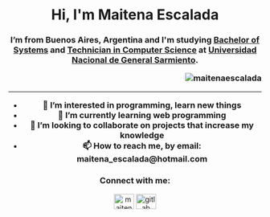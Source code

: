 <h1 align="center">Hi, I'm Maitena Escalada</h1>
<h3 align="center">I’m from Buenos Aires, Argentina and I'm studying <a href="https://www.ungs.edu.ar/carrera/licenciatura-en-sistemas">Bachelor 
 of Systems</a> and <a href="https://www.ungs.edu.ar/carrera/tecnicatura-universitaria-en-informatica"> Technician in Computer Science</a>
 at <a href=https://www.ungs.edu.ar"> Universidad Nacional de General Sarmiento</a>. 

<!--Contador de visitas-->
<br>
<p align="right"> <img src="https://komarev.com/ghpvc/?username=maittee&label=Profile%20views&color=lightgrey&style=for-the-badge" alt="maitenaescalada" /> </p>
  
<hr></hr>
 
<ul>
  <li>👀 I’m interested in programming, learn new things</li>
  <li>🌱 I’m currently learning web programming</li>
  <li>💞️ I’m looking to collaborate on projects that increase my knowledge</li>
  <li>📫 How to reach me, by email: maitena_escalada@hotmail.com</li>
</ul>
  
<h3 align="center">Connect with me:</h3>
<p align="center">
<a href="https://www.linkedin.com/in/maitena-escalada-palma/" target="blank"><img align="center" src="https://raw.githubusercontent.com/rahuldkjain/github-profile-readme-generator/master/src/images/icons/Social/linked-in-alt.svg" alt="maitena_escalada_palma" height="30" width="40" /></a>
<a href="https://gitlab.com/maitte" target="blank"><img align="center" src="https://i.ibb.co/rvwz9fw/gitlab1.png" alt="gitlab" height="30" width="40" /></a>
</p>
